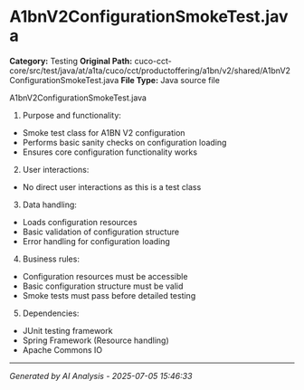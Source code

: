 # A1bnV2ConfigurationSmokeTest.java

**Category:** Testing
**Original Path:** cuco-cct-core/src/test/java/at/a1ta/cuco/cct/productoffering/a1bn/v2/shared/A1bnV2ConfigurationSmokeTest.java
**File Type:** Java source file

A1bnV2ConfigurationSmokeTest.java
1. Purpose and functionality:
- Smoke test class for A1BN V2 configuration
- Performs basic sanity checks on configuration loading
- Ensures core configuration functionality works

2. User interactions:
- No direct user interactions as this is a test class

3. Data handling:
- Loads configuration resources
- Basic validation of configuration structure
- Error handling for configuration loading

4. Business rules:
- Configuration resources must be accessible
- Basic configuration structure must be valid
- Smoke tests must pass before detailed testing

5. Dependencies:
- JUnit testing framework
- Spring Framework (Resource handling)
- Apache Commons IO

---
*Generated by AI Analysis - 2025-07-05 15:46:33*
